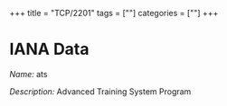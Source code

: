 +++
title = "TCP/2201"
tags = [""]
categories = [""]
+++

# IANA Data

_Name:_ ats

_Description:_ Advanced Training System Program

